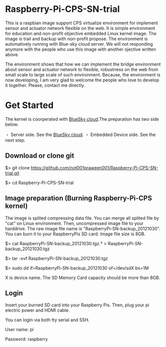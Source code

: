 Raspberry-Pi-CPS-SN-trial
=========================

This is a raspbian image support CPS virtualize environment for implement sensor and actuator network flexible on the web. It is simple environment for education and non-profit objective embedded Linux kernel image. The image is trail and backup with non-profit propose. The environment is automatively running with Blue-sky cloud server. We will not responding anymore with the people who use this image with another ojective written above.

The environment shows that how we can implement the bridge environment about sensor and actuator network to flexible, robustness on the web from small scale to large scale of such environment. Because, the environment is now developing, I am very glad to welcome the people who love to develop it together. Please, contact me directly.

Get Started
===========
The kernel is coorperated with [BlueSky cloud](https://github.com/not001praween001/BlueSkyLoggerCloudBINResearchVer1.0).The preparation has two side below.

・ Server side. See the [BlueSky cloud](https://github.com/not001praween001/BlueSkyLoggerCloudBINResearchVer1.0).
・ Embedded Device side. See the next step.


Download or clone git
-------------------------

$> git clone https://github.com/not001praween001/Raspberry-Pi-CPS-SN-trial.git

$> cd Raspberry-Pi-CPS-SN-trial


Image preparation (Burning Raspberry-Pi-CPS kernel)
---------------------------------------------------

The image is splited compressing data file. You can merge all splited file by "cat" on Linux environment. Then, uncompressed image file to your harddrive. The raw image file name is "RaspberryPi-SN-backup_20121030". You can burn it to your RaspberryPis SD card. Image file size is 8GB.

$> cat RaspberryPi-SN-backup_20121030.tgz.* > RaspberryPi-SN-backup_20121030.tgz

$> tar -xvf RaspberryPi-SN-backup_20121030.tgz

$> sudo dd if=RaspberryPi-SN-backup_20121030 of=/dev/sdX bs=1M

X is device name. The SD Memory Card capacity should be more than 8GB.

Login
-------------------------

Insert your burned SD card into your Raspberry Pis. Then, plug your pi electric power and HDMI cable.

You can login via both tty serial and SSH.

User name: pi

Password: raspberry
